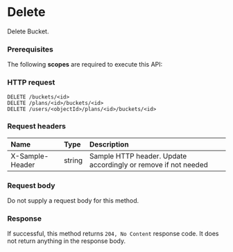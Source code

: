 # Delete

Delete Bucket.
### Prerequisites
The following **scopes** are required to execute this API: 
### HTTP request
<!-- { "blockType": "ignored" } -->
```http
DELETE /buckets/<id>
DELETE /plans/<id>/buckets/<id>
DELETE /users/<objectId>/plans/<id>/buckets/<id>

```
### Request headers
| Name       | Type | Description|
|:---------------|:--------|:----------|
| X-Sample-Header  | string  | Sample HTTP header. Update accordingly or remove if not needed|

### Request body
Do not supply a request body for this method.


### Response
If successful, this method returns `204, No Content` response code. It does not return anything in the response body.


<!-- uuid: 8fcb5dbc-d5aa-4681-8e31-b001d5168d79
2015-10-25 14:57:30 UTC -->
<!-- {
  "type": "#page.annotation",
  "description": "Delete",
  "keywords": "",
  "section": "documentation",
  "tocPath": ""
}-->